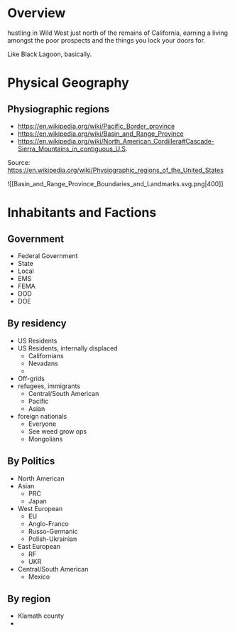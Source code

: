 # Overview
hustling in Wild West just north of the remains of California, earning a living amongst the poor prospects and the things you lock your doors for.

Like Black Lagoon, basically.

# Physical Geography
## Physiographic regions
- https://en.wikipedia.org/wiki/Pacific_Border_province
- https://en.wikipedia.org/wiki/Basin_and_Range_Province
- https://en.wikipedia.org/wiki/North_American_Cordillera#Cascade-Sierra_Mountains_in_contiguous_U.S.

Source: https://en.wikipedia.org/wiki/Physiographic_regions_of_the_United_States

![[Basin_and_Range_Province_Boundaries_and_Landmarks.svg.png|400]]

# Inhabitants and Factions
## Government
- Federal Government
- State 
- Local
- EMS
- FEMA
- DOD
- DOE

## By residency
- US Residents
- US Residents, internally displaced
	- Californians
	- Nevadans
	- 
- Off-grids
- refugees, immigrants
	- Central/South American
	- Pacific
	- Asian
- foreign nationals
	- Everyone
	- See weed grow ops
	- Mongolians

## By Politics
- North American
- Asian
	- PRC
	- Japan
- West European
	- EU
	- Anglo-Franco
	- Russo-Germanic
	- Polish-Ukrainian
- East European
	- RF
	- UKR
- Central/South American
	- Mexico
## By region
- Klamath county
- 